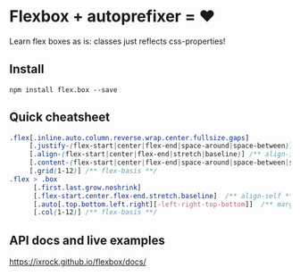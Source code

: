 # Flexbox + autoprefixer = ❤

Learn flex boxes as is: classes just reflects css-properties!

## Install
`npm install flex.box --save`

## Quick cheatsheet
```css
.flex[.inline.auto.column.reverse.wrap.center.fullsize.gaps]
     [.justify-(flex-start|center|flex-end|space-around|space-between)] /** justify-content **/
     [.align-(flex-start|center|flex-end|stretch|baseline)] /** align-items **/
     [.content-(flex-start|center|flex-end|space-around|space-between|stretch)] /** align-content **/
     [.grid(1-12)] /** flex-basis **/
.flex > .box
      [.first.last.grow.noshrink]
      [.flex-start.center.flex-end.stretch.baseline]  /** align-self **/
      [.auto[.top.bottom.left.right][-left-right-top-bottom]]  /** margin **/
      [.col(1-12)] /** flex-basis **/
```

## API docs and live examples
https://ixrock.github.io/flexbox/docs/
